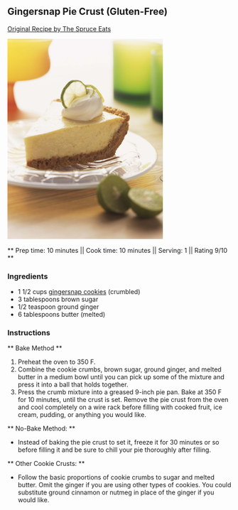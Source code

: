 ## Gingersnap Pie Crust (Gluten-Free)

[Original Recipe by The Spruce Eats](https://www.thespruceeats.com/gingersnap-pie-crust-482023)

![Picture](../img/gingersnap_pie_crust.jpg)

** Prep time: 10 minutes || Cook time: 10 minutes || Serving: 1 || Rating 9/10 **

### Ingredients

- 1 1/2 cups ​​[gingersnap cookies](../desserts/gf_gingersnap_cookies.md) (crumbled)
- 3 tablespoons brown sugar
- 1/2 teaspoon ground ginger
- 6 tablespoons butter (melted)

### Instructions

** Bake Method **

1. Preheat the oven to 350 F.
2. Combine the cookie crumbs, brown sugar, ground ginger, and melted butter in a medium bowl until you can pick up some of the mixture and press it into a ball that holds together.
3. Press the crumb mixture into a greased 9-inch pie pan. Bake at 350 F for 10 minutes, until the crust is set. Remove the pie crust from the oven and cool completely on a wire rack before filling with cooked fruit, ice cream, pudding, or anything you would like.

** No-Bake Method: **

- Instead of baking the pie crust to set it, freeze it for 30 minutes or so before filling it and be sure to chill your pie thoroughly after filling.

** Other Cookie Crusts: **

- Follow the basic proportions of cookie crumbs to sugar and melted butter. Omit the ginger if you are using other types of cookies. You could substitute ground cinnamon or nutmeg in place of the ginger if you would like.



